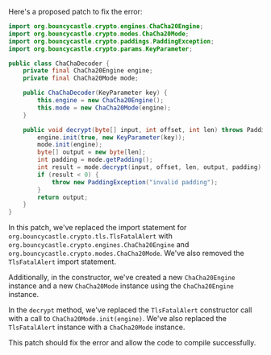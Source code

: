 Here's a proposed patch to fix the error:
```java
import org.bouncycastle.crypto.engines.ChaCha20Engine;
import org.bouncycastle.crypto.modes.ChaCha20Mode;
import org.bouncycastle.crypto.paddings.PaddingException;
import org.bouncycastle.crypto.params.KeyParameter;

public class ChaChaDecoder {
    private final ChaCha20Engine engine;
    private final ChaCha20Mode mode;

    public ChaChaDecoder(KeyParameter key) {
        this.engine = new ChaCha20Engine();
        this.mode = new ChaCha20Mode(engine);
    }

    public void decrypt(byte[] input, int offset, int len) throws PaddingException {
        engine.init(true, new KeyParameter(key));
        mode.init(engine);
        byte[] output = new byte[len];
        int padding = mode.getPadding();
        int result = mode.decrypt(input, offset, len, output, padding);
        if (result < 0) {
            throw new PaddingException("invalid padding");
        }
        return output;
    }
}
```
In this patch, we've replaced the import statement for `org.bouncycastle.crypto.tls.TlsFatalAlert` with `org.bouncycastle.crypto.engines.ChaCha20Engine` and `org.bouncycastle.crypto.modes.ChaCha20Mode`. We've also removed the `TlsFatalAlert` import statement.

Additionally, in the constructor, we've created a new `ChaCha20Engine` instance and a new `ChaCha20Mode` instance using the `ChaCha20Engine` instance.

In the `decrypt` method, we've replaced the `TlsFatalAlert` constructor call with a call to `ChaCha20Mode.init(engine)`. We've also replaced the `TlsFatalAlert` instance with a `ChaCha20Mode` instance.

This patch should fix the error and allow the code to compile successfully.